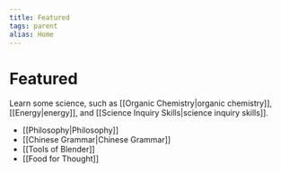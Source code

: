 ```yaml
---
title: Featured
tags: parent
alias: Home
---
```

# Featured
Learn some science, such as [[Organic Chemistry|organic chemistry]], [[Energy|energy]], and [[Science Inquiry Skills|science inquiry skills]].

- [[Philosophy|Philosophy]]
- [[Chinese Grammar|Chinese Grammar]]
- [[Tools of Blender]]
- [[Food for Thought]]